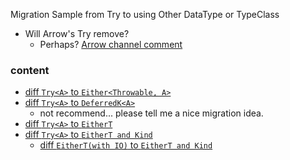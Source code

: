 Migration Sample from Try to using Other DataType or TypeClass
 
* Will Arrow's Try remove?
  * Perhaps? [Arrow channel comment](https://kotlinlang.slack.com/archives/C5UPMM0A0/p1550322538098900?thread_ts=1550319070.097800&cid=C5UPMM0A0)
 

### content

* [diff `Try<A>` to `Either<Throwable, A>`](https://github.com/daneko/arrow_migration_sample_from_try/compare/base...Either) 
* [diff `Try<A>` to `DeferredK<A>`](https://github.com/daneko/arrow_migration_sample_from_try/compare/base...Effect) 
  * not recommend... please tell me a nice migration idea.
* [diff `Try<A>` to `EitherT`](https://github.com/daneko/arrow_migration_sample_from_try/compare/base...EitherT_IO)
* [diff `Try<A>` to `EitherT and Kind`](https://github.com/daneko/arrow_migration_sample_from_try/compare/base...EitherT_Kind)
  * [diff `EitherT(with IO)` to `EitherT and Kind`](https://github.com/daneko/arrow_migration_sample_from_try/compare/EitherT_IO...EitherT_Kind)
